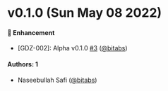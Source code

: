 # v0.1.0 (Sun May 08 2022)

#### 🚀 Enhancement

- [GDZ-002]: Alpha v0.1.0 [#3](https://github.com/bitabs/godz/pull/3) ([@bitabs](https://github.com/bitabs))

#### Authors: 1

- Naseebullah Safi ([@bitabs](https://github.com/bitabs))
